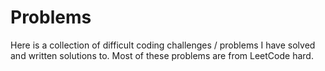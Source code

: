 # Problems
Here is a collection of difficult coding challenges / problems I have solved and written solutions to. Most of these problems are from LeetCode hard.
